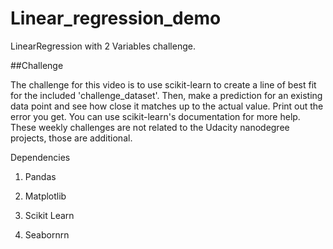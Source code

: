 
# Linear_regression_demo

LinearRegression with 2 Variables challenge. 

##Challenge

The challenge for this video is to use scikit-learn to create a line of best fit for the included 'challenge_dataset'. Then, make a prediction for an existing data point and see how close it matches up to the actual value. Print out the error you get. You can use scikit-learn's documentation for more help. These weekly challenges are not related to the Udacity nanodegree projects, those are additional.

Dependencies

1. Pandas

2. Matplotlib

3. Scikit Learn

4. Seabornrn


